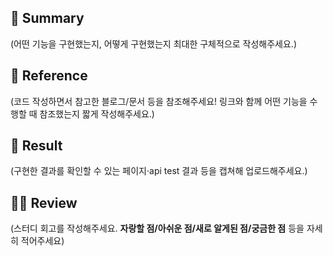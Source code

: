 ## 📌 Summary
(어떤 기능을 구현했는지, 어떻게 구현했는지 최대한 구체적으로 작성해주세요.)

## 📒 Reference
(코드 작성하면서 참고한 블로그/문서 등을 참조해주세요!
링크와 함께 어떤 기능을 수행할 때 참조했는지 짧게 작성해주세요.)

## 🔎 Result
(구현한 결과를 확인할 수 있는 페이지·api test 결과 등을 캡쳐해 업로드해주세요.)

## ✍🏻 Review
(스터디 회고를 작성해주세요. **자랑할 점/아쉬운 점/새로 알게된 점/궁금한 점** 등을 자세히 적어주세요)
